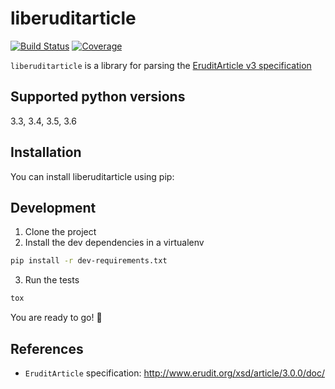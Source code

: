 # liberuditarticle

[![Build Status](https://secure.travis-ci.org/erudit/liberuditarticle.svg?branch=master)](https://secure.travis-ci.org/erudit/liberuditarticle?branch=master)
[![Coverage](https://codecov.io/github/erudit/liberuditarticle/coverage.svg?branch=master)](https://codecov.io/github/erudit/liberuditarticle?branch=master)

`liberuditarticle` is a library for parsing the [EruditArticle v3 specification](http://www.erudit.org/xsd/article/3.0.0/doc/)

## Supported python versions

3.3, 3.4, 3.5, 3.6

## Installation

You can install liberuditarticle using pip:

## Development

1. Clone the project
2. Install the dev dependencies in a virtualenv

```sh
pip install -r dev-requirements.txt
```

3. Run the tests

```sh
tox
```

You are ready to go! :tada:

## References

* `EruditArticle` specification: http://www.erudit.org/xsd/article/3.0.0/doc/
